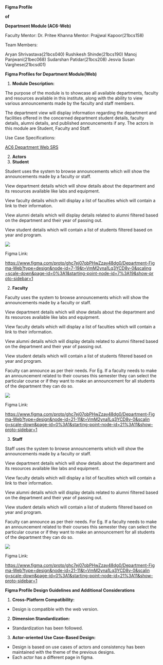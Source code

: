 ﻿**Figma Profile**

**of**

**Department Module (AC6-Web)**

Faculty Mentor: Dr. Pritee Khanna Mentor: Prajjwal Kapoor(21bcs158)

Team Members:

Aryan Shrivastava(21bcs040) Rushikesh Shinde(21bcs190) Manoj Panjwani(21bec068) Sudarshan Patidar(21bcs208) Jesvia Susan Varghese(21bcsd01)

**Figma Profiles for Department Module(Web)**

1. **Module Description:**

The purpose of the module is to showcase all available departments, faculty and resources available in this institute, along with the ability to view various announcements made by the faculty and staff members.

The department view will display information regarding the department and facilities offered in the concerned department student details, faculty details, alumni details, and published announcements if any. The actors in this module are Student, Faculty and Staff.

Use Case Specifications:

[AC6 Department Web SRS](https://docs.google.com/document/d/1O1wkP6rRSKNFe1PxgkkP9bNgLyjMKxnCjhx3KncUnvg/edit)

2. **Actors**
1. **Student**

Student uses the system to browse announcements which will show the announcements made by a faculty or staff.

View department details which will show details about the department and its resources available like labs and equipment.

View faculty details which will display a list of faculties which will contain a link to their information.

View alumni details which will display details related to alumni filtered based on the department and their year of passing out.

View student details which will contain a list of students filtered based on year and program.

![](Aspose.Words.bf731013-240b-4b13-86f3-70c1c4285409.001.jpeg)

Figma Link:

[https://www.figma.com/proto/ghc7ej07obPHwZzay48dg0/Department-Fig ma-Web?type=design&node-id=7-19&t=VmM2yna1Lq3YCD8v-0&scaling =scale-down&page-id=0%3A1&starting-point-node-id=7%3A19&show-pr oto-sidebar=1](https://www.figma.com/proto/ghc7ej07obPHwZzay48dg0/Department-Figma-Web?type=design&node-id=7-19&t=VmM2yna1Lq3YCD8v-0&scaling=scale-down&page-id=0%3A1&starting-point-node-id=7%3A19&show-proto-sidebar=1)

2. **Faculty**

Faculty uses the system to browse announcements which will show the announcements made by a faculty or staff.

View department details which will show details about the department and its resources available like labs and equipment.

View faculty details which will display a list of faculties which will contain a link to their information.

View alumni details which will display details related to alumni filtered based on the department and their year of passing out.

View student details which will contain a list of students filtered based on year and program.

Faculty can announce as per their needs. For Eg. If a faculty needs to make an announcement related to their courses this semester they can select the particular course or if they want to make an announcement for all students of the department they can do so.

![](Aspose.Words.bf731013-240b-4b13-86f3-70c1c4285409.002.jpeg)

Figma Link:

[https://www.figma.com/proto/ghc7ej07obPHwZzay48dg0/Department-Fig ma-Web?type=design&node-id=21-11&t=VmM2yna1Lq3YCD8v-0&scalin g=scale-down&page-id=0%3A1&starting-point-node-id=21%3A11&show- proto-sidebar=1](https://www.figma.com/proto/ghc7ej07obPHwZzay48dg0/Department-Figma-Web?type=design&node-id=21-11&t=VmM2yna1Lq3YCD8v-0&scaling=scale-down&page-id=0%3A1&starting-point-node-id=21%3A11&show-proto-sidebar=1)

3. **Staff**

Staff uses the system to browse announcements which will show the announcements made by a faculty or staff.

View department details which will show details about the department and its resources available like labs and equipment.

View faculty details which will display a list of faculties which will contain a link to their information.

View alumni details which will display details related to alumni filtered based on the department and their year of passing out.

View student details which will contain a list of students filtered based on year and program.

Faculty can announce as per their needs. For Eg. If a faculty needs to make an announcement related to their courses this semester they can select the particular course or if they want to make an announcement for all students of the department they can do so.

![](Aspose.Words.bf731013-240b-4b13-86f3-70c1c4285409.003.jpeg)

Figma Link:

[https://www.figma.com/proto/ghc7ej07obPHwZzay48dg0/Department-Fig ma-Web?type=design&node-id=21-11&t=VmM2yna1Lq3YCD8v-0&scalin g=scale-down&page-id=0%3A1&starting-point-node-id=21%3A11&show- proto-sidebar=1](https://www.figma.com/proto/ghc7ej07obPHwZzay48dg0/Department-Figma-Web?type=design&node-id=21-11&t=VmM2yna1Lq3YCD8v-0&scaling=scale-down&page-id=0%3A1&starting-point-node-id=21%3A11&show-proto-sidebar=1)

**Figma Profile Design Guidelines and Additional Considerations**

1. **Cross-Platform Compatibility:**
- Design is compatible with the web version.
2. **Dimension Standardization:**
- Standardization has been followed.
3. **Actor-oriented Use Case-Based Design:**
- Design is based on use cases of actors and consistency has been maintained with the theme of the previous designs.
- Each actor has a different page in figma.

